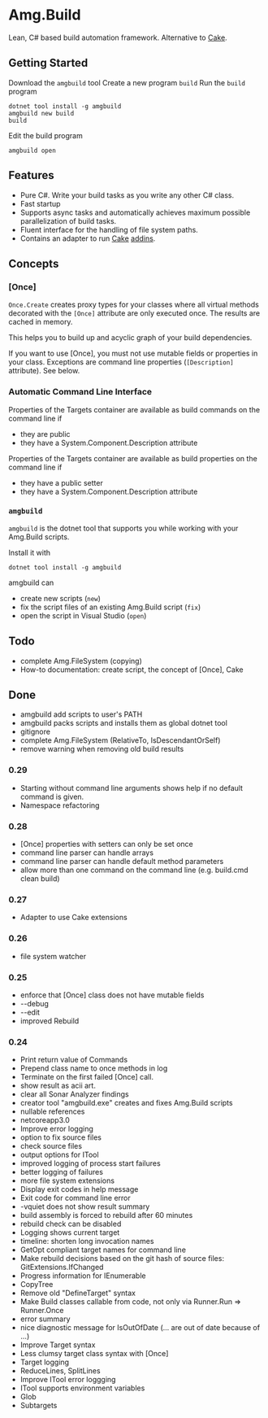 # Amg.Build

Lean, C# based build automation framework. Alternative to [Cake](https://cakebuild.net/).

## Getting Started

Download the `amgbuild` tool 
Create a new program `build` 
Run the `build` program 

````[cmd]
dotnet tool install -g amgbuild
amgbuild new build
build
````

Edit the build program 
````[cmd]
amgbuild open
````

## Features

* Pure C#. Write your build tasks as you write any other C# class.
* Fast startup
* Supports async tasks and automatically achieves maximum possible parallelization of build tasks.
* Fluent interface for the handling of file system paths.
* Contains an adapter to run [Cake](https://cakebuild.net/) [addins](https://cakebuild.net/addins/).

## Concepts

### [Once]

`Once.Create` creates proxy types for your classes where all virtual methods decorated with the `[Once]` attribute are only executed once. The results are cached in memory.

This helps you to build up and acyclic graph of your build dependencies.

If you want to use [Once], you must not use mutable fields or properties in your class. Exceptions are command line properties (`[Description]` attribute). See below.

### Automatic Command Line Interface

Properties of the Targets container are available as build commands on the command line if
* they are public
* they have a System.Component.Description attribute

Properties of the Targets container are available as build properties on the command line if
* they have a public setter
* they have a System.Component.Description attribute

### `amgbuild`

`amgbuild` is the dotnet tool that supports you while working with your Amg.Build scripts.

Install it with 
````[cmd]
dotnet tool install -g amgbuild
````

amgbuild can 
* create new scripts (`new`)
* fix the script files of an existing Amg.Build script (`fix`)
* open the script in Visual Studio (`open`)

## Todo

* complete Amg.FileSystem (copying)
* How-to documentation: create script, the concept of [Once], Cake

## Done

* amgbuild add scripts to user's PATH
* amgbuild packs scripts and installs them as global dotnet tool
* gitignore
* complete Amg.FileSystem (RelativeTo, IsDescendantOrSelf)
* remove warning when removing old build results

### 0.29

* Starting without command line arguments shows help if no default command is given.
* Namespace refactoring

### 0.28

* [Once] properties with setters can only be set once
* command line parser can handle arrays
* command line parser can handle default method parameters
* allow more than one command on the command line (e.g. build.cmd clean build)

### 0.27

* Adapter to use Cake extensions

### 0.26

* file system watcher

### 0.25

* enforce that [Once] class does not have mutable fields
* --debug
* --edit
* improved Rebuild

### 0.24

* Print return value of Commands
* Prepend class name to once methods in log
* Terminate on the first failed [Once] call.
* show result as acii art.
* clear all Sonar Analyzer findings
* creator tool "amgbuild.exe" creates and fixes Amg.Build scripts
* nullable references
* netcoreapp3.0
* Improve error logging
* option to fix source files
* check source files
* output options for ITool
* improved logging of process start failures
* better logging of failures
* more file system extensions
* Display exit codes in help message
* Exit code for command line error
* -vquiet does not show result summary
* build assembly is forced to rebuild after 60 minutes
* rebuild check can be disabled
* Logging shows current target
* timeline: shorten long invocation names
* GetOpt compliant target names for command line
* Make rebuild decisions based on the git hash of source files: GitExtensions.IfChanged
* Progress information for IEnumerable 
* CopyTree
* Remove old "DefineTarget" syntax
* Make Build classes callable from code, not only via Runner.Run => Runner.Once
* error summary
* nice diagnostic message for IsOutOfDate (... are out of date because of ...)
* Improve Target syntax
* Less clumsy target class syntax with [Once]
* Target logging
* ReduceLines, SplitLines
* Improve ITool error loggging
* ITool supports environment variables
* Glob
* Subtargets

